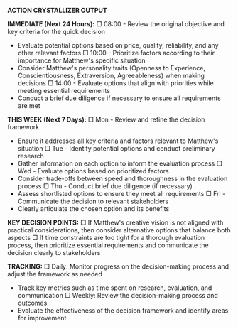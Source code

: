 **ACTION CRYSTALLIZER OUTPUT**

**IMMEDIATE (Next 24 Hours):**
□ 08:00 - Review the original objective and key criteria for the quick decision
- Evaluate potential options based on price, quality, reliability, and any other relevant factors
□ 10:00 - Prioritize factors according to their importance for Matthew's specific situation
- Consider Matthew's personality traits (Openness to Experience, Conscientiousness, Extraversion, Agreeableness) when making decisions
□ 14:00 - Evaluate options that align with priorities while meeting essential requirements
- Conduct a brief due diligence if necessary to ensure all requirements are met

**THIS WEEK (Next 7 Days):**
□ Mon - Review and refine the decision framework
- Ensure it addresses all key criteria and factors relevant to Matthew's situation
□ Tue - Identify potential options and conduct preliminary research
- Gather information on each option to inform the evaluation process
□ Wed - Evaluate options based on prioritized factors
- Consider trade-offs between speed and thoroughness in the evaluation process
□ Thu - Conduct brief due diligence (if necessary)
- Assess shortlisted options to ensure they meet all requirements
□ Fri - Communicate the decision to relevant stakeholders
- Clearly articulate the chosen option and its benefits

**KEY DECISION POINTS:**
□ If Matthew's creative vision is not aligned with practical considerations, then consider alternative options that balance both aspects
□ If time constraints are too tight for a thorough evaluation process, then prioritize essential requirements and communicate the decision clearly to stakeholders

**TRACKING:**
□ Daily: Monitor progress on the decision-making process and adjust the framework as needed
- Track key metrics such as time spent on research, evaluation, and communication
□ Weekly: Review the decision-making process and outcomes
- Evaluate the effectiveness of the decision framework and identify areas for improvement
